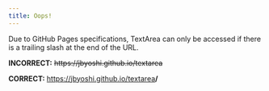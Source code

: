 ```yaml
---
title: Oops!
---
```


Due to GitHub Pages specifications, TextArea can only be accessed if there is a trailing slash at the end of the URL.

**INCORRECT:**
<s>https://jbyoshi<b></b>.github.io/textarea</s>

**CORRECT:**
<a href="https://jbyoshi.github.io/textarea/">https://jbyoshi.github.io/textarea<b>/</b></a>
